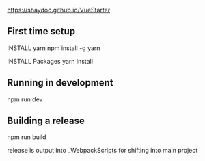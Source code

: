 
https://shaydoc.github.io/VueStarter

## First time setup
INSTALL yarn
npm install -g yarn

INSTALL Packages
yarn install

## Running in development
npm run dev

## Building a release
npm run build

release is output into _WebpackScripts for shifting into main project
